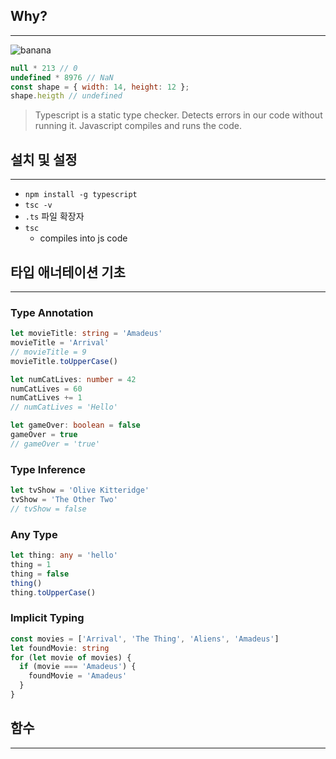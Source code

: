 ## Why?

---

![banana](https://user-images.githubusercontent.com/86648892/231346435-4d569727-b3c3-4632-96bb-5c471c442697.png)

```js
null * 213 // 0
undefined * 8976 // NaN
const shape = { width: 14, height: 12 };
shape.heigth // undefined
```

> Typescript is a static type checker. Detects errors in our code without running it. Javascript compiles and runs the code.

## 설치 및 설정

---

- `npm install -g typescript`
- `tsc -v`
- `.ts` 파일 확장자
- `tsc`
  - compiles into js code

## 타입 애너테이션 기초

---

### Type Annotation

```ts
let movieTitle: string = 'Amadeus'
movieTitle = 'Arrival'
// movieTitle = 9
movieTitle.toUpperCase()

let numCatLives: number = 42
numCatLives = 60
numCatLives += 1
// numCatLives = 'Hello'

let gameOver: boolean = false
gameOver = true
// gameOver = 'true'
```

### Type Inference

```ts
let tvShow = 'Olive Kitteridge'
tvShow = 'The Other Two'
// tvShow = false
```

### Any Type

```ts
let thing: any = 'hello'
thing = 1
thing = false
thing()
thing.toUpperCase()
```

### Implicit Typing

```ts
const movies = ['Arrival', 'The Thing', 'Aliens', 'Amadeus']
let foundMovie: string
for (let movie of movies) {
  if (movie === 'Amadeus') {
    foundMovie = 'Amadeus'
  }
}
```

## 함수

---

 